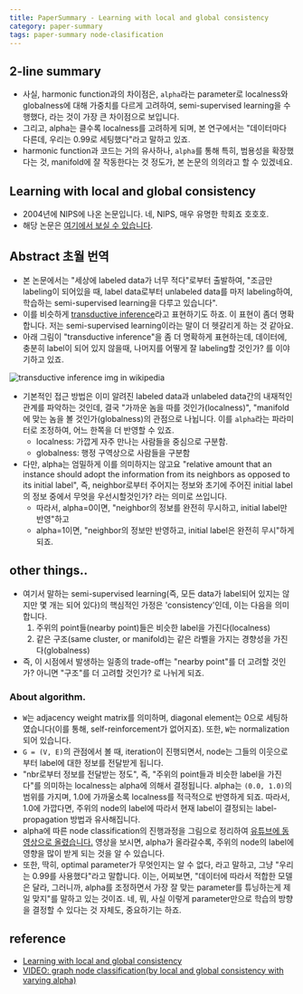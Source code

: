 ```yaml
---
title: PaperSummary - Learning with local and global consistency
category: paper-summary
tags: paper-summary node-clasification 
---
```


## 2-line summary 

- 사실, harmonic function과의 차이점은, `alpha`라는 parameter로 localness와 globalness에 대해 가중치를 다르게 고려하여, semi-supervised learning을 수행했다, 라는 것이 가장 큰 차이점으로 보입니다.
- 그리고, alpha는 클수록 localness를 고려하게 되며, 본 연구에서는 "데이터마다 다른데, 우리는 0.99로 세팅했다"라고 말하고 있죠.
- harmonic function과 코드는 거의 유사하나, `alpha`를 통해 특히, 범용성을 확장했다는 것, manifold에 잘 작동한다는 것 정도가, 본 논문의 의의라고 할 수 있겠네요.

## Learning with local and global consistency

- 2004년에 NIPS에 나온 논문입니다. 네, NIPS, 매우 유명한 학회죠 호호호.
- 해당 논문은 [여기에서 보실 수 있습니다](https://papers.nips.cc/paper/2506-learning-with-local-and-global-consistency.pdf).

## Abstract 초월 번역 

- 본 논문에서는 "세상에 labeled data가 너무 적다"로부터 출발하여, "조금만 labeling이 되어있을 때, label data로부터 unlabeled data를 마저 labeling하여, 학습하는 semi-supervised learning을 다루고 있습니다". 
- 이를 비슷하게 [transductive inference](https://en.wikipedia.org/wiki/Transduction_(machine_learning))라고 표현하기도 하죠. 이 표현이 좀더 명확합니다. 저는 semi-supervised learning이라는 말이 더 헷갈리게 하는 것 같아요. 
- 아래 그림이 "transductive inference"을 좀 더 명확하게 표현하는데, 데이터에, 충분히 label이 되어 있지 않을때, 나머지를 어떻게 잘 labeling할 것인가? 를 이야기하고 있죠.

![transductive inference img in wikipedia](https://upload.wikimedia.org/wikipedia/en/1/19/Labels.png)

- 기본적인 접근 방법은 이미 알려진 labeled data과 unlabeled data간의 내재적인 관계를 파악하는 것인데, 결국 "가까운 놈을 따를 것인가(localness)", "manifold에 맞는 놈을 볼 것인가(globalness)의 관점으로 나뉩니다. 이를 `alpha`라는 파라미터로 조정하여, 어느 한쪽을 더 반영할 수 있죠. 
    - localness: 가깝게 자주 만나는 사람들을 중심으로 구분함.
    - globalness: 행정 구역상으로 사람들을 구분함
- 다만, alpha는 엄밀하게 이를 의미하지는 않고요 "relative amount that an instance should adopt the information from its neighbors as opposed to its initial label", 즉, neighbor로부터 주어지는 정보와 초기에 주어진 initial label의 정보 중에서 무엇을 우선시할것인가? 라는 의미로 쓰입니다. 
    - 따라서, alpha=0이면, "neighbor의 정보를 완전히 무시하고, initial label만 반영"하고 
    - alpha=1이면, "neighbor의 정보만 반영하고, initial label은 완전히 무시"하게 되죠.

## other things..

- 여기서 말하는 semi-supervised learning(즉, 모든 data가 label되어 있지는 않지만 몇 개는 되어 있다)의 핵심적인 가정은 'consistency'인데, 이는 다음을 의미합니다.
    1) 주위의 point들(nearby point)들은 비슷한 label을 가진다(localness)
    2) 같은 구조(same cluster, or manifold)는 같은 라벨을 가지는 경향성을 가진다(globalness)
- 즉, 이 시점에서 발생하는 일종의 trade-off는 "nearby point"를 더 고려할 것인가? 아니면 "구조"를 더 고려할 것인가? 로 나뉘게 되죠. 

### About algorithm.

- `W`는 adjacency weight matrix를 의미하며, diagonal element는 0으로 세팅하였습니다(이를 통해, self-reinforcement가 없어지죠). 또한, `W`는 normalization 되어 있습니다.
- `G = (V, E)`의 관점에서 볼 때, iteration이 진행되면서, node는 그들의 이웃으로부터 label에 대한 정보를 전달받게 됩니다. 
- "nbr로부터 정보를 전달받는 정도", 즉, "주위의 point들과 비슷한 label을 가진다"를 의미하는 localness는 alpha에 의해서 결정됩니다. alpha는 `(0.0, 1.0)`의 범위를 가지며, 1.0에 가까울소록 localness를 적극적으로 반영하게 되죠. 따라서, 1.0에 가깝다면, 주위의 node의 label에 따라서 현재 label이 결정되는 label-propagation 방법과 유사해집니다.
- alpha에 따른 node classification의 진행과정을 그림으로 정리하여 [유튜브에 동영상으로 올렸습니다.](https://www.youtube.com/watch?v=8kDuoALw3TM) 영상을 보시면, alpha가 올라갈수록, 주위의 node의 label에 영향을 많이 받게 되는 것을 알 수 있습니다. 
- 또한, 딱히, optimal parameter가 무엇인지는 알 수 없다, 라고 말하고, 그냥 "우리는 0.99를 사용했다"라고 말합니다. 이는, 어찌보면, "데이터에 따라서 적합한 모델은 달라, 그러니까, alpha를 조정하면서 가장 잘 맞는 parameter를 튜닝하는게 제일 맞지"를 말하고 있는 것이죠. 네, 뭐, 사실 이렇게 parameter만으로 학습의 방향을 결정할 수 있다는 것 자체도, 중요하기는 하죠.

## reference

- [Learning with local and global consistency](https://papers.nips.cc/paper/2506-learning-with-local-and-global-consistency.pdf)
- [VIDEO: graph node classification(by local and global consistency with varying alpha)](https://www.youtube.com/watch?v=8kDuoALw3TM)